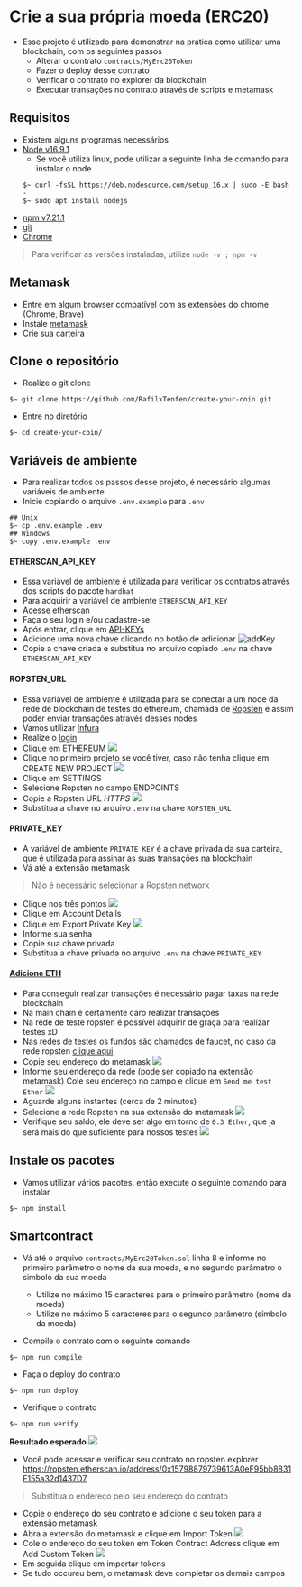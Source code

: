 # Crie a sua própria moeda (ERC20)

- Esse projeto é utilizado para demonstrar na prática como utilizar uma blockchain, com os seguintes passos
  - Alterar o contrato `contracts/MyErc20Token`
  - Fazer o deploy desse contrato
  - Verificar o contrato no explorer da blockchain
  - Executar transações no contrato através de scripts e metamask

## Requisitos
- Existem alguns programas necessários
- [Node v16.9.1](https://nodejs.org/en/blog/release/v16.9.1/)
  - Se você utiliza linux, pode utilizar a seguinte linha de comando para instalar o node
  ```shell
  $~ curl -fsSL https://deb.nodesource.com/setup_16.x | sudo -E bash -
  $~ sudo apt install nodejs
  ```
- [npm v7.21.1](https://docs.npmjs.com/downloading-and-installing-node-js-and-npm)
- [git](https://github.com/git-guides/install-git)
- [Chrome](https://www.google.com/chrome/)
> Para verificar as versões instaladas, utilize `node -v ; npm -v`


## Metamask
- Entre em algum browser compatível com as extensões do chrome (Chrome, Brave)
- Instale [metamask](https://chrome.google.com/webstore/detail/metamask/nkbihfbeogaeaoehlefnkodbefgpgknn?hl=en)
- Crie sua carteira

## Clone o repositório
- Realize o git clone
```shell
$~ git clone https://github.com/RafilxTenfen/create-your-coin.git
```
- Entre no diretório
```shell
$~ cd create-your-coin/
```

## Variáveis de ambiente
- Para realizar todos os passos desse projeto, é necessário algumas variáveis de ambiente
- Inicie copiando o arquivo `.env.example` para `.env`
```shell
## Unix
$~ cp .env.example .env
## Windows
$~ copy .env.example .env
```

#### ETHERSCAN_API_KEY
- Essa variável de ambiente é utilizada para verificar os contratos através dos scripts do pacote `hardhat`
- Para adquirir a variável de ambiente `ETHERSCAN_API_KEY`
- [Acesse etherscan](https://etherscan.io/login)
- Faça o seu login e/ou cadastre-se
- Após entrar, clique em [API-KEYs](https://etherscan.io/myapikey)
- Adicione uma nova chave clicando no botão de adicionar
![addKey](https://i.imgur.com/WCXMrX0.png)
- Copie a chave criada e substitua no arquivo copiado `.env` na chave `ETHERSCAN_API_KEY`

#### ROPSTEN_URL
- Essa variável de ambiente é utilizada para se conectar a um node da rede de blockchain de testes do ethereum, chamada de [Ropsten](https://ropsten.etherscan.io/) e assim poder enviar transações através desses nodes
- Vamos utilizar [Infura](https://infura.io/)
- Realize o [login](https://infura.io/login)
- Clique em [ETHEREUM](https://infura.io/dashboard/ethereum)
![](https://i.imgur.com/KWnGPDL.png)
- Clique no primeiro projeto se você tiver, caso não tenha clique em CREATE NEW PROJECT
![](https://i.imgur.com/9Zi0bNk.png)
- Clique em SETTINGS
- Selecione Ropsten no campo ENDPOINTS
- Copie a Ropsten URL *HTTPS*
![](https://i.imgur.com/8BUBnlM.png)
- Substitua a chave no arquivo `.env` na chave `ROPSTEN_URL`

#### PRIVATE_KEY
- A variável de ambiente `PRIVATE_KEY` é a chave privada da sua carteira, que é utilizada para assinar as suas transações na blockchain
- Vá até a extensão metamask
> Não é necessário selecionar a Ropsten network
- Clique nos três pontos
![](https://i.imgur.com/mCZCCFu.png)
- Clique em Account Details
- Clique em Export Private Key
![](https://i.imgur.com/Zq4VgOC.png)
- Informe sua senha
- Copie sua chave privada
- Substitua a chave privada no arquivo `.env` na chave `PRIVATE_KEY`

#### [Adicione ETH](https://faucet.ropsten.be/)
- Para conseguir realizar transações é necessário pagar taxas na rede blockchain
- Na main chain é certamente caro realizar transações
- Na rede de teste ropsten é possível adquirir de graça para realizar testes xD
- Nas redes de testes os fundos são chamados de faucet, no caso da rede ropsten [clique aqui](https://faucet.ropsten.be/)
- Copie seu endereço do metamask
![](https://i.imgur.com/RSxAQDM.png)
- Informe seu endereço da rede (pode ser copiado na extensão metamask) Cole seu endereço no campo e clique em `Send me test Ether`
![](https://i.imgur.com/vtO9oSz.png)
- Aguarde alguns instantes (cerca de 2 minutos)
- Selecione a rede Ropsten na sua extensão do metamask
![](https://i.imgur.com/a1IB1mp.png)
- Verifique seu saldo, ele deve ser algo em torno de `0.3 Ether`, que ja será mais do que suficiente para nossos testes
![](https://i.imgur.com/KViAZa9.png)

## Instale os pacotes
- Vamos utilizar vários pacotes, então execute o seguinte comando para instalar
```shell
$~ npm install
```

## Smartcontract
- Vá até o arquivo `contracts/MyErc20Token.sol` linha 8 e informe no primeiro parâmetro o nome da sua moeda, e no segundo parâmetro o simbolo da sua moeda
  - Utilize no máximo 15 caracteres para o primeiro parâmetro (nome da moeda)
  - Utilize no máximo 5 caracteres para o segundo parâmetro (símbolo da moeda)

- Compile o contrato com o seguinte comando
```shell
$~ npm run compile
```
- Faça o deploy do contrato
```shell
$~ npm run deploy
```

- Verifique o contrato
```shell
$~ npm run verify
```
__Resultado esperado__
![](https://i.imgur.com/VXxLOe1.png)

- Você pode acessar e verificar seu contrato no ropsten explorer https://ropsten.etherscan.io/address/0x15798879739613A0eF95bb8831F155a32d1437D7
> Substitua o endereço pelo seu endereço do contrato

- Copie o endereço do seu contrato e adicione o seu token para a extensão metamask
- Abra a extensão do metamask e clique em Import Token
![](https://i.imgur.com/0C2MdMT.png)
- Cole o endereço do seu token em Token Contract Address clique em Add Custom Token
![](https://i.imgur.com/cFg0h85.png)
- Em seguida clique em importar tokens
- Se tudo occureu bem, o metamask deve completar os demais campos
